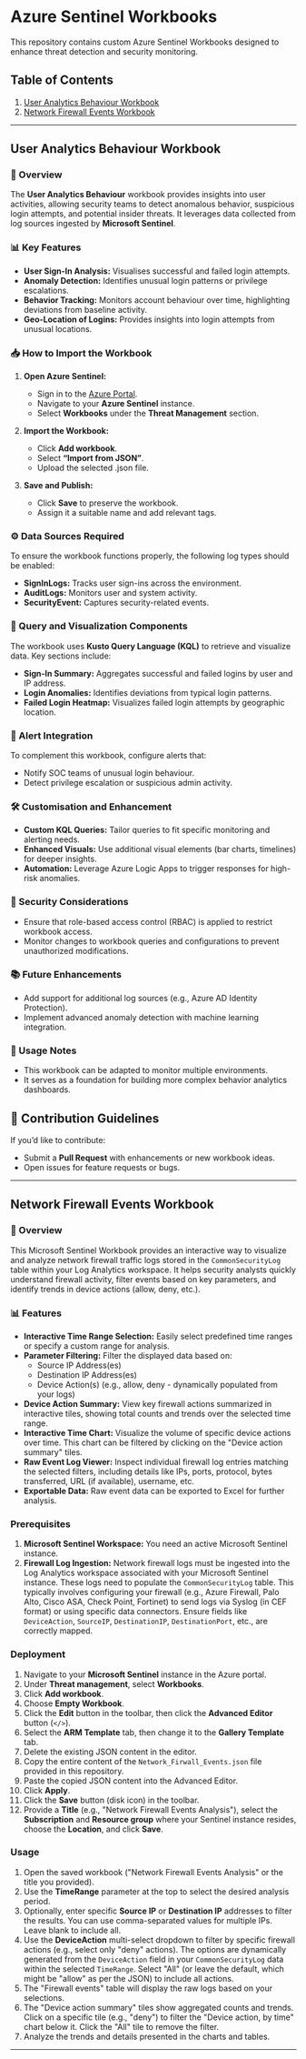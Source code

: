 # Azure Sentinel Workbooks

This repository contains custom Azure Sentinel Workbooks designed to enhance threat detection and security monitoring.

## Table of Contents
1. [User Analytics Behaviour Workbook](#user-analytics-behaviour-workbook)
2. [Network Firewall Events Workbook](#network-firewall-events-workbook)

---

## User Analytics Behaviour Workbook

### 🎯 Overview
The **User Analytics Behaviour** workbook provides insights into user activities, allowing security teams to detect anomalous behavior, suspicious login attempts, and potential insider threats. It leverages data collected from log sources ingested by **Microsoft Sentinel**.

### 📊 Key Features
- **User Sign-In Analysis:** Visualises successful and failed login attempts.
- **Anomaly Detection:** Identifies unusual login patterns or privilege escalations.
- **Behavior Tracking:** Monitors account behaviour over time, highlighting deviations from baseline activity.
- **Geo-Location of Logins:** Provides insights into login attempts from unusual locations.

### 📥 How to Import the Workbook

1. **Open Azure Sentinel:**
   - Sign in to the [Azure Portal](https://portal.azure.com/).
   - Navigate to your **Azure Sentinel** instance.
   - Select **Workbooks** under the **Threat Management** section.

2. **Import the Workbook:**
   - Click **Add workbook**.
   - Select **“Import from JSON”**.
   - Upload the selected .json file.

3. **Save and Publish:**
   - Click **Save** to preserve the workbook.
   - Assign it a suitable name and add relevant tags.

### ⚙️ Data Sources Required
To ensure the workbook functions properly, the following log types should be enabled:
- **SignInLogs:** Tracks user sign-ins across the environment.
- **AuditLogs:** Monitors user and system activity.
- **SecurityEvent:** Captures security-related events.

### 📡 Query and Visualization Components
The workbook uses **Kusto Query Language (KQL)** to retrieve and visualize data. Key sections include:
- **Sign-In Summary:** Aggregates successful and failed logins by user and IP address.
- **Login Anomalies:** Identifies deviations from typical login patterns.
- **Failed Login Heatmap:** Visualizes failed login attempts by geographic location.

### 🚨 Alert Integration
To complement this workbook, configure alerts that:
- Notify SOC teams of unusual login behaviour.
- Detect privilege escalation or suspicious admin activity.

### 🛠️ Customisation and Enhancement
- **Custom KQL Queries:** Tailor queries to fit specific monitoring and alerting needs.
- **Enhanced Visuals:** Use additional visual elements (bar charts, timelines) for deeper insights.
- **Automation:** Leverage Azure Logic Apps to trigger responses for high-risk anomalies.

### 🔐 Security Considerations
- Ensure that role-based access control (RBAC) is applied to restrict workbook access.
- Monitor changes to workbook queries and configurations to prevent unauthorized modifications.

### 📚 Future Enhancements
- Add support for additional log sources (e.g., Azure AD Identity Protection).
- Implement advanced anomaly detection with machine learning integration.

### 📄 Usage Notes
- This workbook can be adapted to monitor multiple environments.
- It serves as a foundation for building more complex behavior analytics dashboards.

## 🎉 Contribution Guidelines
If you’d like to contribute:
- Submit a **Pull Request** with enhancements or new workbook ideas.
- Open issues for feature requests or bugs.

---

## Network Firewall Events Workbook

### 🎯 Overview

This Microsoft Sentinel Workbook provides an interactive way to visualize and analyze network firewall traffic logs stored in the `CommonSecurityLog` table within your Log Analytics workspace. It helps security analysts quickly understand firewall activity, filter events based on key parameters, and identify trends in device actions (allow, deny, etc.).

### 📊 Features

* **Interactive Time Range Selection:** Easily select predefined time ranges or specify a custom range for analysis.
* **Parameter Filtering:** Filter the displayed data based on:
    * Source IP Address(es)
    * Destination IP Address(es)
    * Device Action(s) (e.g., allow, deny - dynamically populated from your logs)
* **Device Action Summary:** View key firewall actions summarized in interactive tiles, showing total counts and trends over the selected time range.
* **Interactive Time Chart:** Visualize the volume of specific device actions over time. This chart can be filtered by clicking on the "Device action summary" tiles.
* **Raw Event Log Viewer:** Inspect individual firewall log entries matching the selected filters, including details like IPs, ports, protocol, bytes transferred, URL (if available), username, etc.
* **Exportable Data:** Raw event data can be exported to Excel for further analysis.

### Prerequisites

1.  **Microsoft Sentinel Workspace:** You need an active Microsoft Sentinel instance.
2.  **Firewall Log Ingestion:** Network firewall logs must be ingested into the Log Analytics workspace associated with your Microsoft Sentinel instance. These logs need to populate the `CommonSecurityLog` table. This typically involves configuring your firewall (e.g., Azure Firewall, Palo Alto, Cisco ASA, Check Point, Fortinet) to send logs via Syslog (in CEF format) or using specific data connectors. Ensure fields like `DeviceAction`, `SourceIP`, `DestinationIP`, `DestinationPort`, etc., are correctly mapped.

### Deployment

1.  Navigate to your **Microsoft Sentinel** instance in the Azure portal.
2.  Under **Threat management**, select **Workbooks**.
3.  Click **Add workbook**.
4.  Choose **Empty Workbook**.
5.  Click the **Edit** button in the toolbar, then click the **Advanced Editor** button (`</>`).
6.  Select the **ARM Template** tab, then change it to the **Gallery Template** tab.
7.  Delete the existing JSON content in the editor.
8.  Copy the entire content of the `Network_Firwall_Events.json` file provided in this repository.
9.  Paste the copied JSON content into the Advanced Editor.
10. Click **Apply**.
11. Click the **Save** button (disk icon) in the toolbar.
12. Provide a **Title** (e.g., "Network Firewall Events Analysis"), select the **Subscription** and **Resource group** where your Sentinel instance resides, choose the **Location**, and click **Save**.

### Usage

1.  Open the saved workbook ("Network Firewall Events Analysis" or the title you provided).
2.  Use the **TimeRange** parameter at the top to select the desired analysis period.
3.  Optionally, enter specific **Source IP** or **Destination IP** addresses to filter the results. You can use comma-separated values for multiple IPs. Leave blank to include all.
4.  Use the **DeviceAction** multi-select dropdown to filter by specific firewall actions (e.g., select only "deny" actions). The options are dynamically generated from the `DeviceAction` field in your `CommonSecurityLog` data within the selected `TimeRange`. Select "All" (or leave the default, which might be "allow" as per the JSON) to include all actions.
5.  The "Firewall events" table will display the raw logs based on your selections.
6.  The "Device action summary" tiles show aggregated counts and trends. Click on a specific tile (e.g., "deny") to filter the "Device action, by time" chart below it. Click the "All" tile to remove the filter.
7.  Analyze the trends and details presented in the charts and tables.

---

